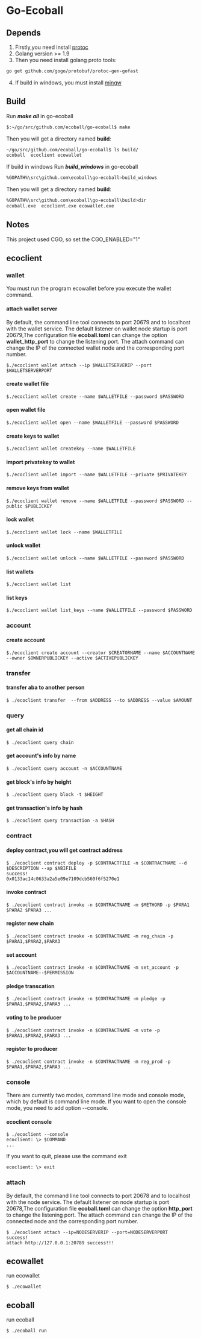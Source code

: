 Go-Ecoball
========

## Depends
1. Firstly,you need install [protoc](https://github.com/google/protobuf/blob/master/src/README.md) 
2. Golang version >= 1.9
3. Then you need install golang proto tools:

```bash
go get github.com/gogo/protobuf/protoc-gen-gofast
```
4. If build in windows, you must install [mingw](http://www.mingw.org/)

## Build
Run ***make all*** in go-ecoball
```bash
$:~/go/src/github.com/ecoball/go-ecoball$ make
```
Then you will get a directory named **build**:
```bash
~/go/src/github.com/ecoball/go-ecoball$ ls build/
ecoball  ecoclient ecowallet
```
If build in windows
Run ***build_windows*** in go-ecoball
```bash
%GOPATH%\src\github.com\ecoball\go-ecoball>build_windows
```
Then you will get a directory named **build**:
```bash
%GOPATH%\src\github.com\ecoball\go-ecoball\build>dir
ecoball.exe  ecoclient.exe ecowallet.exe
```

## Notes
This project used CGO, so set the CGO_ENABLED="1"

## ecoclient
### wallet
You must run the program ecowallet before you execute the wallet command.
#### attach wallet server
By default, the command line tool connects to port 20679 and to localhost with the wallet service.
The default listener on wallet node startup is port 20679,The configuration file **ecoball.toml** can change the option **wallet_http_port** to change the listening port.
The attach command can change the IP of the connected wallet node and the corresponding port number.
```
$./ecoclient wallet attach --ip $WALLETSERVERIP --port $WALLETSERVERPORT
```
#### create wallet file
```
$./ecoclient wallet create --name $WALLETFILE --password $PASSWORD
```
#### open wallet file
```
$./ecoclient wallet open --name $WALLETFILE --password $PASSWORD
```
#### create keys to wallet
```
$./ecoclient wallet createkey --name $WALLETFILE
```
#### import privatekey to wallet
```
$./ecoclient wallet import --name $WALLETFILE --private $PRIVATEKEY
```
#### remove keys from wallet
```
$./ecoclient wallet remove --name $WALLETFILE --password $PASSWORD --public $PUBLICKEY
```
#### lock wallet
```
$./ecoclient wallet lock --name $WALLETFILE
```
#### unlock wallet
```
$./ecoclient wallet unlock --name $WALLETFILE --password $PASSWORD
```
#### list wallets
```
$./ecoclient wallet list
```
#### list keys
```
$./ecoclient wallet list_keys --name $WALLETFILE --password $PASSWORD
```
### account
#### create account
```
$./ecoclient create account --creator $CREATORNAME --name $ACCOUNTNAME --owner $OWNERPUBLICKEY --active $ACTIVEPUBLICKEY
```
### transfer
#### transfer aba  to another person
```
$ ./ecoclient transfer  --from $ADDRESS --to $ADDRESS --value $AMOUNT
```
### query
#### get all chain id
```
$ ./ecoclient query chain
```
#### get account's info by name
```
$ ./ecoclient query account -n $ACCOUNTNAME
```
#### get block's info by height
```
$ ./ecoclient query block -t $HEIGHT
```
#### get transaction's info by hash
```
$ ./ecoclient query transaction -a $HASH
```
### contract
#### deploy contract,you will get contract address
```
$ ./ecoclient contract deploy -p $CONTRACTFILE -n $CONTRACTNAME --d $DESCRIPTION --ap $ABIFILE
success!
0x0133ac14c0633a2a5e09e7109dcb560f6f5270e1
```

#### invoke contract
```
$ ./ecoclient contract invoke -n $CONTRACTNAME -m $METHORD -p $PARA1 $PARA2 $PARA3 ...
```
#### register new chain
```
$ ./ecoclient contract invoke -n $CONTRACTNAME -m reg_chain -p $PARA1,$PARA2,$PARA3
```
#### set account
```
$ ./ecoclient contract invoke -n $CONTRACTNAME -m set_account -p $ACCOUNTNAME--$PERMISSION
```
#### pledge transcation
```
$ ./ecoclient contract invoke -n $CONTRACTNAME -m pledge -p $PARA1,$PARA2,$PARA3 ...
```
#### voting to be producer
```
$ ./ecoclient contract invoke -n $CONTRACTNAME -m vote -p $PARA1,$PARA2,$PARA3 ...
```
#### register to producer
```
$ ./ecoclient contract invoke -n $CONTRACTNAME -m reg_prod -p $PARA1,$PARA2,$PARA3 ...
```

### console
There are currently two modes, command line mode and console mode, which by default is command line mode.
If you want to open the console mode, you need to add option --console.
#### ecoclient console
```
$ ./ecoclient --console
ecoclient: \> $COMMAND
...
```
If you want to quit, please use the command exit
```
ecoclient: \> exit
```

### attach
By default, the command line tool connects to port 20678 and to localhost with the node service.
The default listener on node startup is port 20678,The configuration file **ecoball.toml** can change the option **http_port** to change the listening port.
The attach command can change the IP of the connected node and the corresponding port number.
```
$ ./ecoclient attach --ip=NODESERVERIP --port=NODESERVERPORT
success!
attach http://127.0.0.1:20789 success!!!
```
## ecowallet
run ecowallet

```
$ ./ecowallet
```


## ecoball
run ecoball

```
$ ./ecoball run
```

